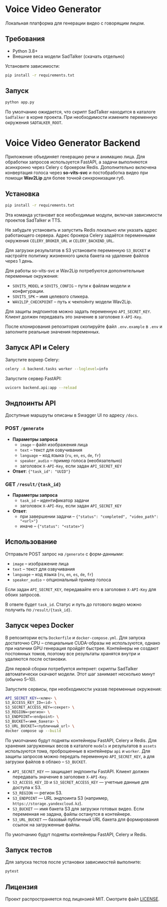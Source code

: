 # Voice Video Generator

Локальная платформа для генерации видео с говорящим лицом.

## Требования

- Python 3.8+
- Внешние веса модели SadTalker (скачать отдельно)

Установите зависимости:

```bash
pip install -r requirements.txt
```

## Запуск

```bash
python app.py
```

По умолчанию ожидается, что скрипт SadTalker находится в каталоге `SadTalker` в корне проекта. При необходимости измените переменную окружения `SADTALKER_ROOT`.

# Voice Video Generator Backend

Приложение объединяет генерацию речи и анимацию лица. Для обработки запросов используется FastAPI, а задачи выполняются асинхронно через Celery c брокером Redis.
Дополнительно включена конвертация голоса через **so-vits-svc** и постобработка видео при помощи **Wav2Lip** для более точной синхронизации губ.

## Установка

```bash
pip install -r requirements.txt
```
Эта команда установит все необходимые модули, включая зависимости проектов SadTalker и TTS.

Не забудьте установить и запустить Redis локально или указать адрес работающего сервера. Адрес брокера Celery задаётся переменными окружения `CELERY_BROKER_URL` и `CELERY_BACKEND_URL`.

Для загрузки результатов в S3 установите переменную `S3_BUCKET` и настройте политику жизненного цикла бакета на удаление файлов через 1 день.

Для работы so-vits-svc и Wav2Lip потребуются дополнительные переменные окружения:
- `SOVITS_MODEL` и `SOVITS_CONFIG` – пути к файлам модели и конфигурации.
- `SOVITS_SPK` – имя целевого спикера.
- `WAV2LIP_CHECKPOINT` – путь к чекпойнту модели Wav2Lip.

Для защиты эндпоинтов можно задать переменную `API_SECRET_KEY`. Клиент должен передавать это значение в заголовке `X-API-Key`.

После клонирования репозитория скопируйте файл `.env.example` в `.env` и заполните реальные значения переменных.

## Запуск API и Celery

Запустите воркер Celery:

```bash
celery -A backend.tasks worker --loglevel=info
```

Запустите сервер FastAPI:

```bash
uvicorn backend.api:app --reload
```

## Эндпоинты API

Доступные маршруты описаны в Swagger UI по адресу `/docs`.

### POST `/generate`

- **Параметры запроса**
  - `image` – файл изображения лица
  - `text` – текст для озвучивания
  - `language` – код языка (`ru`, `en`, `es`, `de`, `fr`)
  - `speaker_audio` – пример голоса (необязательно)
  - заголовок `X-API-Key`, если задан `API_SECRET_KEY`
- **Ответ**: `{"task_id": "UUID"}`

### GET `/result/{task_id}`

- **Параметры запроса**
  - `task_id` – идентификатор задачи
  - заголовок `X-API-Key`, если задан `API_SECRET_KEY`
- **Ответ**:
  - при завершении задачи – `{"status": "completed", "video_path": "<url>"}`
  - иначе – `{"status": "<state>"}`

## Использование

Отправьте POST запрос на `/generate` с форм-данными:

- `image` – изображение лица
- `text` – текст для озвучивания
- `language` – код языка (`ru`, `en`, `es`, `de`, `fr`)
- `speaker_audio` – опциональный пример голоса

Если задан `API_SECRET_KEY`, передавайте его в заголовке `X-API-Key` для обоих запросов.

В ответе будет `task_id`. Статус и путь до готового видео можно получить по `/result/{task_id}`.


## Запуск через Docker

В репозитории есть `Dockerfile` и `docker-compose.yml`. Для запуска достаточно CPU – специальные CUDA-образы не используются, однако при наличии GPU генерация пройдёт быстрее. Контейнеры не создают постоянных томов, поэтому все результаты хранятся внутри и удаляются после остановки.

Для первой сборки потребуется интернет: скрипты SadTalker автоматически скачают модели. Этот шаг занимает несколько минут (обычно 5–10).

Запустите сервисы, при необходимости указав переменные окружения:

```bash
API_SECRET_KEY=<ключ> \
S3_ACCESS_KEY_ID=<id> \
S3_SECRET_ACCESS_KEY=<секрет> \
S3_REGION=<регион> \
S3_ENDPOINT=<endpoint> \
S3_BUCKET=<имя_бакета> \
S3_URL_BUCKET=<публичный_url> \
docker compose up --build
```


По умолчанию будут подняты контейнеры FastAPI, Celery и Redis. Для хранения
загруженных весов в каталоге `models` и результатов в `assets` используются
тома, проброшенные в контейнеры `api` и `worker`. Для защиты запросов можно
передать переменную `API_SECRET_KEY`, а для загрузки файлов в облако –
`S3_BUCKET`.

* `API_SECRET_KEY` — защищает эндпоинты FastAPI. Клиент должен передавать значение в заголовке `X-API-Key`.
* `S3_ACCESS_KEY_ID` и `S3_SECRET_ACCESS_KEY` — учетные данные для доступа к S3.
* `S3_REGION` — регион S3.
* `S3_ENDPOINT` — URL эндпоинта S3 (например, `https://storage.yandexcloud.kz`).
* `S3_BUCKET` — имя бакета S3 для загрузки готовых видео. Если переменная не задана, файлы останутся в контейнере.
* `S3_URL_BUCKET` — базовый публичный URL бакета для формирования ссылок на загруженные файлы.

По умолчанию будут подняты контейнеры FastAPI, Celery и Redis.
## Запуск тестов
Для запуска тестов после установки зависимостей выполните:
```bash
pytest
```

## Лицензия

Проект распространяется под лицензией MIT. Смотрите файл [LICENSE](LICENSE).
